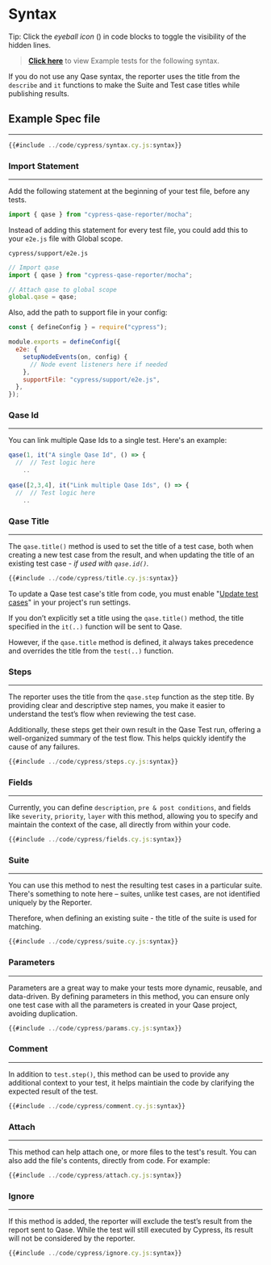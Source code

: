 # Syntax

Tip: Click the _eyeball icon_ (<i class="fa fa-eye"></i>) in code blocks to toggle the visibility of the hidden lines.

> [**Click here**](https://github.com/cskmnrpt/qase-cypress/tree/main/cypress/e2e/tests/examples) to view Example tests for the following syntax.


If you do not use any Qase syntax, the reporter uses the title from the `describe` and `it` functions to make the Suite and Test case titles while publishing results.


## Example Spec file
---
```javascript
{{#include ../code/cypress/syntax.cy.js:syntax}}
```


### Import Statement
---
Add the following statement at the beginning of your test file, before any tests.

```javascript
import { qase } from "cypress-qase-reporter/mocha";
```
Instead of adding this statement for every test file, you could add this to your `e2e.js` file with Global scope.

`cypress/support/e2e.js`
```js
// Import qase
import { qase } from "cypress-qase-reporter/mocha";

// Attach qase to global scope
global.qase = qase;
```
Also, add the path to support file in your config:

```js
const { defineConfig } = require("cypress");

module.exports = defineConfig({
  e2e: {
    setupNodeEvents(on, config) {
      // Node event listeners here if needed
    },
    supportFile: "cypress/support/e2e.js",
  },
});
```
 
### Qase Id
---

You can link multiple Qase Ids to a single test. Here's an example:

```javascript
qase(1, it("A single Qase Id", () => {
  //  // Test logic here
    ..
    
qase([2,3,4], it("Link multiple Qase Ids", () => {
  //  // Test logic here
    ..
```

### Qase Title
--- 

The `qase.title()` method is used to set the title of a test case, both when creating a new test case from the result, and when updating the title of an existing test case - *if used with `qase.id()`.*

```javascript
{{#include ../code/cypress/title.cy.js:syntax}}
```

To update a Qase test case's title from code, you must enable "[Update test cases](https://help.qase.io/en/articles/5563702-test-runs#h_161810cf24)" in your project's run settings.

If you don’t explicitly set a title using the `qase.title()` method, the title specified in the `it(..)` function will be sent to Qase.

However, if the `qase.title` method is defined, it always takes precedence and overrides the title from the `test(..)` function.



### Steps
--- 

The reporter uses the title from the `qase.step` function as the step title. By providing clear and descriptive step names, you make it easier to understand the test’s flow when reviewing the test case.

Additionally, these steps get their own result in the Qase Test run, offering a well-organized summary of the test flow. This helps quickly identify the cause of any failures.

```javascript
{{#include ../code/cypress/steps.cy.js:syntax}}
```


### Fields
---

Currently, you can define `description`, `pre & post conditions`, and fields like `severity`, `priority`, `layer` with this method, allowing you to specify and maintain the context of the case, all directly from within your code. 

```javascript
{{#include ../code/cypress/fields.cy.js:syntax}}
```


### Suite 
---

You can use this method to nest the resulting test cases in a particular suite. There's something to note here – suites, unlike test cases, are not identified uniquely by the Reporter. 

Therefore, when defining an existing suite - the title of the suite is used for matching.

```js
{{#include ../code/cypress/suite.cy.js:syntax}}
```


### Parameters
---
Parameters are a great way to make your tests more dynamic, reusable, and data-driven. By defining parameters in this method, you can ensure only one test case with all the parameters is created in your Qase project, avoiding duplication.


```javascript
{{#include ../code/cypress/params.cy.js:syntax}}
```


### Comment
---
In addition to `test.step()`, this method can be used to provide any additional context to your test, it helps maintiain the code by clarifying the expected result of the test.

```js
{{#include ../code/cypress/comment.cy.js:syntax}}
```


### Attach
---
This method can help attach one, or more files to the test's result. You can also add the file's contents, directly from code. For example: 

```js
{{#include ../code/cypress/attach.cy.js:syntax}}
```


### Ignore
---
If this method is added, the reporter will exclude the test’s result from the report sent to Qase. While the test will still executed by Cypress, its result will not be considered by the reporter.

```js
{{#include ../code/cypress/ignore.cy.js:syntax}}
```
